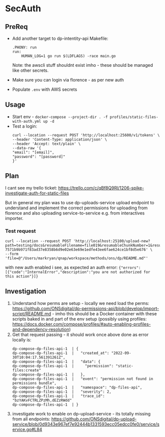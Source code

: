 # SecAuth

## PreReq

- Add another target to dp-intentity-api Makefile:

    ```
    .PHONY: run
    run:
        HUMAN_LOG=1 go run $(LDFLAGS) -race main.go
    ```

    Note: the awscli stuff shouldnt exist imho - these should be managed like other secrets.

- Make sure you can login via florence - as per new auth
- Populate `.env` with AWS secrets

## Usage

- Start env - `docker-compose --project-dir . -f profiles/static-files-with-auth.yml up -d`
- Test a login: 
    ```
    curl --location --request POST 'http://localhost:25600/v1/tokens' \
    --header 'Content-Type: application/json' \
    --header 'Accept: text/plain' \
    --data-raw '{
    "email": "[email]",
    "password": "[password]"
    }'
    ```

## Plan

I cant see my trello ticket: https://trello.com/c/qBf8Q9Rl/1206-spike-investigate-auth-for-static-files

But in general my plan was to use dp-uploads-service upload endpoint to understand and implement the correct permissions for uploading from florence and also uploading service-to-service e.g. from interactives importer.

### Test request

```
curl --location --request POST 'http://localhost:25100/upload-new?path=testing/docs&resumableFilename=file019&resumableChunkNumber=1&resumableType=text/plain&resumableTotalChunks=1&resumableChunkSize=100&isPublishable=true&resumableTotalSize=100&licence=na&licenceUrl=na&collectionId=markryantests002-7571b9b971f83ad37e8358b6d9e02e63e69e1edfe43ee6fae624ce1bf8d5e676' \
--form 'file=@"/Users/markryan/qnap/workspace/methods/ons/dp/README.md"'
```

with new auth enabled i see, as expected an auth error: `{"errors":[{"code":"InternalError","description":"you are not authorized for this action"}]}`

## Investigation

1. Understand how perms are setup - locally we need load the perms: https://github.com/ONSdigital/dp-permissions-api/blob/develop/import-script/README.md - imho this should be a Docker container with these scripts baked in and part of the env setup (possibly using profiles: https://docs.docker.com/compose/profiles/#auto-enabling-profiles-and-dependency-resolution)
2. Get that request passing - it should work once above done as error locally is:
    ```
    dp-compose-dp-files-api-1  | {
    dp-compose-dp-files-api-1  |   "created_at": "2022-09-30T10:04:17.561391261Z",
    dp-compose-dp-files-api-1  |   "data": {
    dp-compose-dp-files-api-1  |     "permission": "static-files:create"
    dp-compose-dp-files-api-1  |   },
    dp-compose-dp-files-api-1  |   "event": "permission not found in permissions bundle",
    dp-compose-dp-files-api-1  |   "namespace": "dp-files-api",
    dp-compose-dp-files-api-1  |   "severity": 2,
    dp-compose-dp-files-api-1  |   "trace_id": "bzYAKvFCTRLZPzMh,dEZzRWdd"
    dp-compose-dp-files-api-1  | }
    ```
3. investigate work to enable on dp-upload-service - its totally missing from all endpoints: https://github.com/ONSdigital/dp-upload-service/blob/0d9343e967ef7e92444b1331593ecc05edcc0fe0/service/service.go#L84